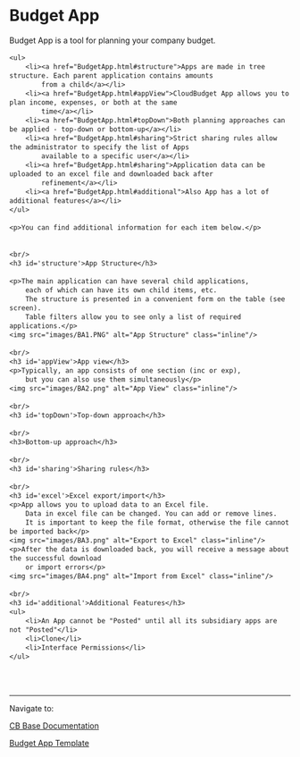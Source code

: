<html>
<body>

<head>
    <meta charset="UTF-8">
    <title>Budget App</title>
</head>

<h1 id='pageTop'>Budget App</h1>
<div>
    <p>Budget App is a tool for planning your company budget.</p>

    <ul>
        <li><a href="BudgetApp.html#structure">Apps are made in tree structure. Each parent application contains amounts
            from a child</a></li>
        <li><a href="BudgetApp.html#appView">CloudBudget App allows you to plan income, expenses, or both at the same
            time</a></li>
        <li><a href="BudgetApp.html#topDown">Both planning approaches can be applied - top-down or bottom-up</a></li>
        <li><a href="BudgetApp.html#sharing">Strict sharing rules allow the administrator to specify the list of Apps
            available to a specific user</a></li>
        <li><a href="BudgetApp.html#sharing">Application data can be uploaded to an excel file and downloaded back after
            refinement</a></li>
        <li><a href="BudgetApp.html#additional">Also App has a lot of additional features</a></li>
    </ul>

    <p>You can find additional information for each item below.</p>


    <br/>
    <h3 id='structure'>App Structure</h3>

    <p>The main application can have several child applications,
        each of which can have its own child items, etc.
        The structure is presented in a convenient form on the table (see screen).
        Table filters allow you to see only a list of required applications.</p>
    <img src="images/BA1.PNG" alt="App Structure" class="inline"/>

    <br/>
    <h3 id='appView'>App view</h3>
    <p>Typically, an app consists of one section (inc or exp),
        but you can also use them simultaneously</p>
    <img src="images/BA2.png" alt="App View" class="inline"/>

    <br/>
    <h3 id='topDown'>Top-down approach</h3>

    <br/>
    <h3>Bottom-up approach</h3>

    <br/>
    <h3 id='sharing'>Sharing rules</h3>

    <br/>
    <h3 id='excel'>Excel export/import</h3>
    <p>App allows you to upload data to an Excel file.
        Data in excel file can be changed. You can add or remove lines.
        It is important to keep the file format, otherwise the file cannot be imported back</p>
    <img src="images/BA3.png" alt="Export to Excel" class="inline"/>
    <p>After the data is downloaded back, you will receive a message about the successful download
        or import errors</p>
    <img src="images/BA4.png" alt="Import from Excel" class="inline"/>

    <br/>
    <h3 id='additional'>Additional Features</h3>
    <ul>
        <li>An App cannot be "Posted" until all its subsidiary apps are not "Posted"</li>
        <li>Clone</li>
        <li>Interface Permissions</li>
    </ul>

</div>
<br/>


<br/>
<hr/>
<div>
    Navigate to:
    <p><a href="https://fallentol.github.io/CloudBudget/CB2/CBCore">CB Base Documentation</a></p>
    <p><a href="https://fallentol.github.io/CloudBudget/CB2/BudgetTemplate">Budget App Template</a></p>
</div>

<button onclick="topFunction()" id="myBtn" title="Go to top">Top</button>

<script>
    let mybutton = document.getElementById("myBtn");
    window.onscroll = function () {
        scrollFunction()
    };

    function scrollFunction() {
        mybutton.style.display = document.body.scrollTop > 20 || document.documentElement.scrollTop > 20 ? "block" : "none";
    }

    function topFunction() {
        document.body.scrollTop = 0;
        document.documentElement.scrollTop = 0;
    }
</script>

<style>
    #myBtn {
        display: none;
        position: fixed;
        bottom: 20px;
        right: 30px;
        z-index: 99;
        font-size: 18px;
        border: 1px solid #b5e853;
        outline: none;
        background-color: #171717;
        color: #b5e853;
        cursor: pointer;
        padding: 15px;
        border-radius: 4px;
    }

    #myBtn:hover {
        background-color: #181818;
    }
</style>


</body>
</html>